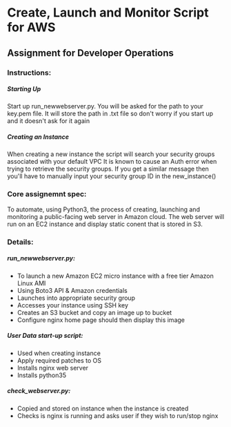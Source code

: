 # Create, Launch and Monitor Script for AWS
## Assignment for Developer Operations

### Instructions:

##### Starting Up
Start up run_newwebserver.py.
You will be asked for the path to your key.pem file. 
It will store the path in .txt file so don't worry if you start up and it doesn't ask for it again

##### Creating an Instance
When creating a new instance the script will search your security groups associated with your default VPC
It is known to cause an Auth error when trying to retrieve the security groups. If you get a similar message then
you'll have to manually input your security group ID in the new_instance()


### Core assignemnt spec:

To automate, using Python3, the process of creating, launching and monitoring a public-facing web server in Amazon cloud.
The web server will run on an EC2 instance and display static conent that is stored in S3. 

### Details:
##### run_newwebserver.py:
- To launch a new Amazon EC2 micro instance with a free tier Amazon Linux AMI
- Using Boto3 API & Amazon credentials
- Launches into appropriate security group
- Accesses your instance using SSH key
- Creates an S3 bucket and copy an image up to bucket
- Configure nginx home page should then display this image 

##### User Data start-up script:

- Used when creating instance
- Apply required patches to OS
- Installs nginx web server
- Installs python35

##### check_webserver.py:

- Copied and stored on instance when the instance is created
- Checks is nginx is running and asks user if they wish to run/stop nginx